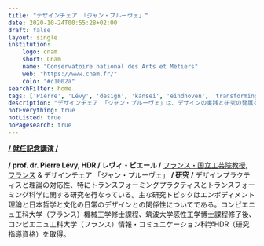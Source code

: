 ```yaml
---
title: "デザインチェア 「ジャン・プルーヴェ」"
date: 2020-10-24T00:55:28+02:00
draft: false
layout: single
institution:
    logo: cnam
    short: Cnam
    name: "Conservatoire national des Arts et Métiers"
    web: "https://www.cnam.fr/"
    colo: "#c1002a"
searchFilter: home
tags: ['Pierre', 'Lévy', 'design', 'kansei', 'eindhoven', 'transforming_practices']
description: "デザインチェア 「ジャン・プルーヴェ」は、デザインの実践と研究の発展を目的とした場所です。日常生活における反射的な実践を通じた社会変革を視野に入れ、研究、教育、デザインプロジェクトを組み合わせたプログラムに取り組んでいます。"
notEverything: true
notListed: true
noPagesearch: true
---
```


**[/ 就任記念講演 /](/events/lecon-inaugurale/)**

**/ prof. dr. Pierre Lévy, HDR / レヴィ・ピエール /**&nbsp;[フランス・国立工芸院教授, フランス](https://cnam.fr) & デザインチェア 「ジャン・プルーヴェ」
**/ 研究 /**&nbsp;デザインプラクティスと理論の対応性、特にトランスフォーミングプラクティスとトランスフォーミング科学に関する研究を行なっている。主な研究トピックはエンボディメント理論と日本哲学と文化の日常のデザインとの関係性についてである。コンピエニュ工科大学（フランス）機械工学修士課程、筑波大学感性工学博士課程修了後、コンピエニュ工科大学（フランス）情報・コミュニケーション科学HDR（研究指導資格）を取得。